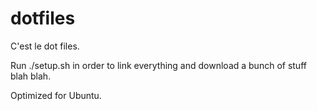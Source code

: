 # dotfiles

C'est le dot files.

Run ./setup.sh in order to link everything and download a bunch of stuff blah blah.

Optimized for Ubuntu.
